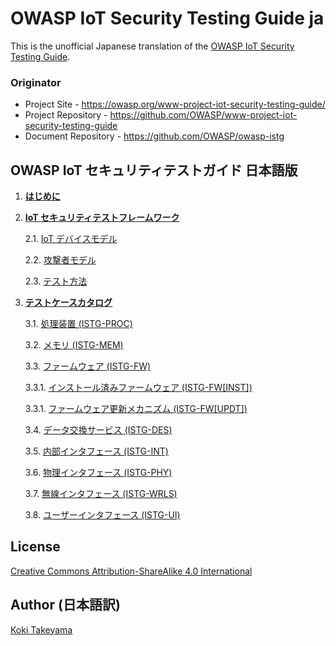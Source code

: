 # OWASP IoT Security Testing Guide ja

This is the unofficial Japanese translation of the [OWASP IoT Security Testing Guide](https://github.com/OWASP/owasp-istg).

### Originator

- Project Site - <https://owasp.org/www-project-iot-security-testing-guide/>
- Project Repository - <https://github.com/OWASP/www-project-iot-security-testing-guide>
- Document Repository - <https://github.com/OWASP/owasp-istg>

## OWASP IoT セキュリティテストガイド 日本語版

1. [**はじめに**](./Document/src/01_introduction/README.md)

2. [**IoT セキュリティテストフレームワーク**](./Document/src/02_framework/README.md)

   2.1. [IoT デバイスモデル](./Document/src/02_framework/device_model.md)

   2.2. [攻撃者モデル](./Document/src/02_framework/attacker_model.md)

   2.3. [テスト方法](./Document/src/02_framework/methodology.md)

3. [**テストケースカタログ**](./Document/src/03_test_cases/README.md)

   3.1. [処理装置 (ISTG-PROC)](./Document/src/03_test_cases/processing_units/README.md)

   3.2. [メモリ (ISTG-MEM)](./Document/src/03_test_cases/memory/README.md)

   3.3. [ファームウェア (ISTG-FW)](./Document/src/03_test_cases/firmware/README.md)

      3.3.1. [インストール済みファームウェア (ISTG-FW[INST])](./Document/src/03_test_cases/firmware/installed_firmware.md)

      3.3.1. [ファームウェア更新メカニズム (ISTG-FW[UPDT])](./Document/src/03_test_cases/firmware/firmware_update_mechanism.md)

   3.4. [データ交換サービス (ISTG-DES)](./Document/src/03_test_cases/data_exchange_services/README.md)

   3.5. [内部インタフェース (ISTG-INT)](./Document/src/03_test_cases/internal_interfaces/README.md)

   3.6. [物理インタフェース (ISTG-PHY)](./Document/src/03_test_cases/physical_interfaces/README.md)

   3.7. [無線インタフェース (ISTG-WRLS)](./Document/src/03_test_cases/wireless_interfaces/README.md)

   3.8. [ユーザーインタフェース (ISTG-UI)](./Document/src/03_test_cases/user_interfaces/README.md)

## License

[Creative Commons Attribution-ShareAlike 4.0 International](https://creativecommons.org/licenses/by-sa/4.0/)

## Author (日本語訳)

[Koki Takeyama](https://github.com/coky-t)
